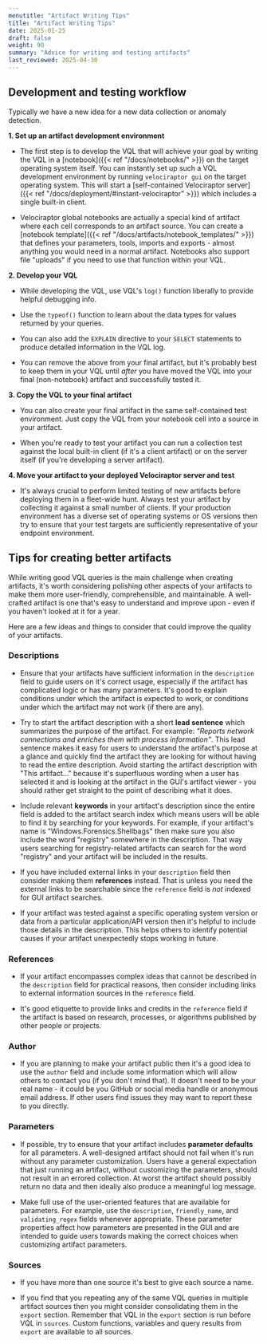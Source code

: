 ```yaml
---
menutitle: "Artifact Writing Tips"
title: "Artifact Writing Tips"
date: 2025-01-25
draft: false
weight: 90
summary: "Advice for writing and testing artifacts"
last_reviewed: 2025-04-30
---
```


## Development and testing workflow

Typically we have a new idea for a new data collection or anomaly detection.

**1. Set up an artifact development environment**

- The first step is to develop the VQL that will achieve your goal by writing
  the VQL in a [notebook]({{< ref "/docs/notebooks/" >}}) on the target
  operating system itself. You can instantly set up such a VQL development
  environment by running `velociraptor gui` on the target operating system.
  This will start a [self-contained Velociraptor server]({{< ref "/docs/deployment/#instant-velociraptor" >}})
  which includes a single built-in client.

- Velociraptor global notebooks are actually a special kind of artifact where
  each cell corresponds to an artifact source. You can create a
  [notebook template]({{< ref "/docs/artifacts/notebook_templates/" >}})
  that defines your parameters, tools, imports and exports - almost anything
  you would need in a normal artifact. Notebooks also support file "uploads"
  if you need to use that function within your VQL.

**2. Develop your VQL**

- While developing the VQL, use VQL's `log()` function liberally to provide
  helpful debugging info.

- Use the `typeof()` function to learn about the data types for values returned
  by your queries.

- You can also add the `EXPLAIN` directive to your `SELECT` statements to
  produce detailed information in the VQL log.

- You can remove the above from your final artifact, but it's probably best to
  keep them in your VQL until _after_ you have moved the VQL into your final
  (non-notebook) artifact and successfully tested it.

**3. Copy the VQL to your final artifact**

- You can also create your final artifact in the same self-contained test
  environment. Just copy the VQL from your notebook cell into a source in your
  artifact.

- When you're ready to test your artifact you can run a collection test against
  the local built-in client (if it's a client artifact) or on the server itself
  (if you're developing a server artifact).

**4. Move your artifact to your deployed Velociraptor server and test**

- It's always crucial to perform limited testing of new artifacts before
  deploying them in a fleet-wide hunt. Always test your artifact by collecting
  it against a small number of clients. If your production environment has a
  diverse set of operating systems or OS versions then try to ensure that your
  test targets are sufficiently representative of your endpoint environment.


## Tips for creating better artifacts

While writing good VQL queries is the main challenge when creating artifacts,
it's worth considering polishing other aspects of your artifacts to make them
more user-friendly, comprehensible, and maintainable. A well-crafted artifact is
one that's easy to understand and improve upon - even if you haven't looked at
it for a year.

Here are a few ideas and things to consider that could improve the quality of
your artifacts.

### Descriptions

- Ensure that your artifacts have sufficient information in the `description`
  field to guide users on it's correct usage, especially if the artifact has
  complicated logic or has many parameters. It's good to explain conditions
  under which the artifact is expected to work, or conditions under which the
  artifact may not work (if there are any).

- Try to start the artifact description with a short **lead sentence** which
  summarizes the purpose of the artifact. For example: _"Reports network
  connections and enriches them with process information"_. This lead sentence
  makes it easy for users to understand the artifact's purpose at a glance and
  quickly find the artifact they are looking for without having to read the
  entire description. Avoid starting the artifact description with "This
  artifact..." because it's superfluous wording when a user has selected it and
  is looking at the artifact in the GUI's artifact viewer - you should rather
  get straight to the point of describing what it does.

- Include relevant **keywords** in your artifact's description since the
  entire field is added to the artifact search index which means users will be
  able to find it by searching for your keywords. For example, if your
  artifact's name is "Windows.Forensics.Shellbags" then make sure you also
  include the word "registry" somewhere in the description. That way users
  searching for registry-related artifacts can search for the word "registry"
  and your artifact will be included in the results.

- If you have included external links in your `description` field then consider
  making them **references** instead. That is unless you need the external links
  to be searchable since the `reference` field is _not_ indexed for GUI artifact
  searches.

- If your artifact was tested against a specific operating system version or
  data from a particular application/API version then it's helpful to include
  those details in the description. This helps others to identify potential
  causes if your artifact unexpectedly stops working in future.

### References

- If your artifact encompasses complex ideas that cannot be described in the
  `description` field for practical reasons, then consider including links to
  external information sources in the `reference` field.

- It's good etiquette to provide links and credits in the `reference` field if
  the artifact is based on research, processes, or algorithms published by other
  people or projects.

### Author

- If you are planning to make your artifact public then it's a good idea to use
  the `author` field and include some information which will allow others to
  contact you (if you don't mind that). It doesn't need to be your real name -
  it could be you GitHub or social media handle or anonymous email address. If
  other users find issues they may want to report these to you directly.

### Parameters

- If possible, try to ensure that your artifact includes **parameter defaults**
  for all parameters. A well-designed artifact should not fail when it's run
  without any parameter customization. Users have a general expectation that
  just running an artifact, without customizing the parameters, should not
  result in an errored collection. At worst the artifact should possibly return
  no data and then ideally also produce a meaningful log message.

- Make full use of the user-oriented features that are available for parameters.
  For example, use the `description`, `friendly_name`, and `validating_regex`
  fields whenever appropriate. These parameter properties affect how parameters
  are presented in the GUI and are intended to guide users towards making the
  correct choices when customizing artifact parameters.

### Sources

- If you have more than one source it's best to give each source a name.

- If you find that you repeating any of the same VQL queries in multiple
  artifact sources then you might consider consolidating them in the `export`
  section. Remember that VQL in the `export` section is run before VQL in
  `sources`. Custom functions, variables and query results from `export` are
  available to all sources.
